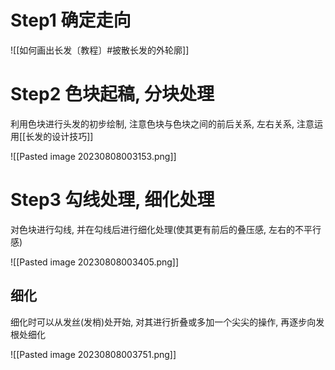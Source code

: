 # Step1 确定走向

![[如何画出长发〔教程〕#披散长发的外轮廓]]

# Step2 色块起稿, 分块处理

利用色块进行头发的初步绘制, 注意色块与色块之间的前后关系, 左右关系, 注意运用[[长发的设计技巧]]

![[Pasted image 20230808003153.png]]

# Step3 勾线处理, 细化处理

对色块进行勾线, 并在勾线后进行细化处理(使其更有前后的叠压感, 左右的不平行感)

![[Pasted image 20230808003405.png]]

## 细化

细化时可以从发丝(发梢)处开始, 对其进行折叠或多加一个尖尖的操作, 再逐步向发根处细化

![[Pasted image 20230808003751.png]]